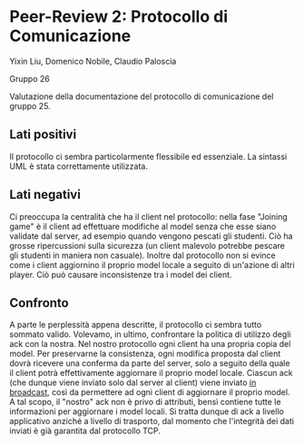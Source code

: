# Peer-Review 2: Protocollo di Comunicazione

Yixin Liu, Domenico Nobile, Claudio Paloscia

Gruppo 26

Valutazione della documentazione del protocollo di comunicazione del gruppo 25.

## Lati positivi

Il protocollo ci sembra particolarmente flessibile ed essenziale. La sintassi UML è stata correttamente utilizzata.

## Lati negativi

Ci preoccupa la centralità che ha il client nel protocollo: nella fase "Joining game" è il client ad effettuare modifiche al model senza che esse siano validate dal server, ad esempio quando vengono pescati gli studenti. Ciò ha grosse ripercussioni sulla sicurezza (un client malevolo potrebbe pescare gli studenti in maniera non casuale). Inoltre dal protocollo non si evince come i client aggiornino il proprio model locale a seguito di un'azione di altri player. Ciò può causare inconsistenze tra i model dei client.

## Confronto

A parte le perplessità appena descritte, il protocollo ci sembra tutto sommato valido. Volevamo, in ultimo, confrontare la politica di utilizzo degli ack con la nostra. Nel nostro protocollo ogni client ha una propria copia del model. Per preservarne la consistenza, ogni modifica proposta dal client dovrà ricevere una conferma da parte del server, solo a seguito della quale il client potrà effettivamente aggiornare il proprio model locale. Ciascun ack (che dunque viene inviato solo dal server al client) viene inviato <u>in broadcast</u>, così da permettere ad ogni client di aggiornare il proprio model. A tal scopo, il "nostro" ack non è privo di attributi, bensì contiene tutte le informazioni per aggiornare i model locali. Si tratta dunque di ack a livello applicativo anziché a livello di trasporto, dal momento che l'integrità dei dati inviati è già garantita dal protocollo TCP.
